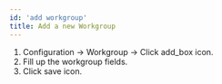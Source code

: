 ```yaml
---
id: 'add workgroup'
title: Add a new Workgroup
---
```


1. Configuration -> Workgroup -> Click <span class="material-symbols-outlined">
add_box
</span> icon.
2. Fill up the workgroup fields.
3. Click <span class="material-symbols-outlined">
save
</span> icon.
